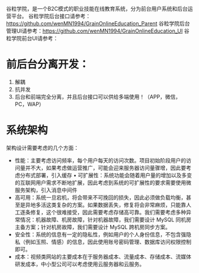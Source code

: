 谷粒学院，是一个B2C模式的职业技能在线教育系统，分为前台用户系统和后台运营平台。
谷粒学院后台接口请参考：https://github.com/wenMN1994/GrainOnlineEducation_Parent
谷粒学院后台管理UI请参考：https://github.com/wenMN1994/GrainOnlineEducation_UI
谷粒学院前台UI请参考：
# 前后台分离开发：

1. 解耦
2. 抗并发
3. 后台和前端完全分离，并且后台接口可以供给多端使用！（APP，微信，PC，WAP）

# 系统架构

架构设计需要考虑的几个方面：

- 性能：主要考虑访问频率，每个用户每天的访问次数。项目初始阶段用户的访问量并不大，如果考虑做运营推广，可能会迎来服务器访问量骤增，因此要考虑分布式部署，引入缓存
  •	可扩展性：系统功能会随着用户量的增加以及多变的互联网用户需求不断地扩展，因此考虑到系统的可扩展性的要求需要使用微服务架构，引入消息中间件
- 高可用：系统一旦宕机，将会带来不可挽回的损失，因此必须做负载均衡，甚至是异地多活这类复杂的方案。如果数据丢失，修复将会非常麻烦，只能靠人工逐条修复，这个很难接受，因此需要考虑存储高可靠。我们需要考虑多种异常情况：机器故障、机房故障，针对机器故障，我们需要设计 MySQL 同机房主备方案；针对机房故障，我们需要设计 MySQL 跨机房同步方案。
- 安全性：系统的信息有一定的隐私性，例如用户的个人身份信息，不包含强隐私（例如玉照、情感）的信息，因此使用账号密码管理、数据库访问权限控制即可。
- 成本：视频类网站的主要成本在于服务器成本、流量成本、存储成本、流媒体研发成本，中小型公司可以考虑使用云服务器和云服务。